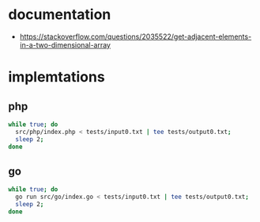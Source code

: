 # documentation

* https://stackoverflow.com/questions/2035522/get-adjacent-elements-in-a-two-dimensional-array

# implemtations

## php

```sh
while true; do
  src/php/index.php < tests/input0.txt | tee tests/output0.txt;
  sleep 2;
done
```

## go

```sh
while true; do
  go run src/go/index.go < tests/input0.txt | tee tests/output0.txt;
  sleep 2;
done
```

